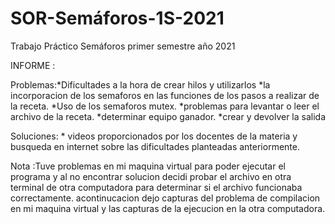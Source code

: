 # SOR-Semáforos-1S-2021
Trabajo Práctico Semáforos primer semestre año 2021

INFORME :

Problemas:*Dificultades a la hora de crear hilos y utilizarlos
          *la incorporacion de los semaforos en las funciones de los pasos a realizar de la receta.
          *Uso de los semaforos mutex.
          *problemas para levantar o leer el archivo de la receta.
          *determinar equipo ganador.
          *crear y devolver la salida 
          
Soluciones: * videos proporcionados por los docentes de la materia y busqueda en internet sobre las dificultades planteadas anteriormente.


Nota :Tuve problemas en mi maquina virtual para poder ejecutar el programa y al no encontrar solucion decidi probar el archivo en otra terminal de otra computadora
      para determinar si el archivo funcionaba correctamente.
      acontinucacion dejo capturas del problema de compilacion en mi maquina virtual y las capturas de la ejecucion en la otra computadora.
      

